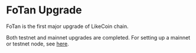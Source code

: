 # FoTan Upgrade

FoTan is the first major upgrade of LikeCoin chain.

Both testnet and mainnet upgrades are completed. For setting up a mainnet or testnet node, see [here](../likecoin-chain-node/setup-a-node.md).
